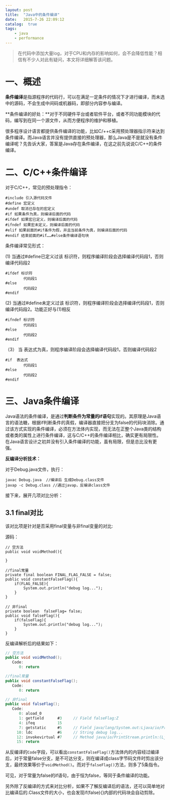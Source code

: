 ```yaml
---
layout: post
title:  "Java中的条件编译"
date:   2015-7-26 22:09:12
catalog:  true
tags:
    - java
    - performance
---
```



> 在代码中添加大量log，对于CPU和内存的影响如何，会不会降低性能？相信有不少人对此有疑问，本文将详细解答该问题。

# 一、概述

**条件编译**是指源程序的代码行，可以在满足一定条件的情况下才进行编译，而未选中的源码，不会生成中间码或机器码，即部分内容参与编译。

**条件编译的好处：**对于不同硬件平台或者软件平台，或者不同功能模块的代码，编写到在同一个源文件，从而方便程序的维护和移植。

很多程序设计语言都提供条件编译的功能，比如C/++c采用预处理器指示符来达到条件编译。而Java语言并没有提供直接的预处理器，那么Java是不是就没有条件编译呢？先告诉大家，答案是Java存在条件编译，在这之前先说说C/C++的条件编译。

# 二、C/C++条件编译

对于C/C++，常见的预处理指令：

    #include 引入源代码文件
    #define 宏定义
    #undef 取消已存在的宏定义
    #if 如果条件为真，则编译后面的代码
    #ifdef 如果宏已定义，则编译后面的代码
    #ifndef 如果宏未定义，则编译后面的代码
    #elif 如果前面的#if条件为假，并且当前条件为真，则编译后面的代码
    #endif 结束前面的#if……#else条件编译语句块

条件编译常见形式：

(1) 当通过#define已定义过该 标识符，则程序编译阶段会选择编译代码段1，否则编译代码段2

    #ifdef 标识符
            代码段1
    #else
            代码段2
    #endif

(2) 当通过#define未定义过该 标识符，则程序编译阶段会选择编译代码段1，否则编译代码段2。功能正好与(1)相反

    #ifndef 标识符
            代码段1
    #else
            代码段2
    #endif

（3） 当 表达式为真，则程序编译阶段会选择编译代码段1，否则编译代码段2

    #if  表达式
            代码段1
    #else
            代码段2
    #endif

# 三、Java条件编译

Java语法的条件编译，是通过**判断条件为常量的if语句**实现的。其原理是Java语言的语法糖，根据if判断条件的真假，编译器直接把分支为false的代码块消除。通过该方式实现的条件编译，必须在方法体内实现，而无法在正整个Java类的结构或者类的属性上进行条件编译，这与C/C++的条件编译相比，确实更有局限性。在Java语言设计之初并没有引入条件编译的功能，虽有局限，但是总比没有更强。


**反编译分析技术：**

对于Debug.java文件，执行：

    javac Debug.java  //编译后 生成Debug.class文件
    javap -c Debug.class //通过javap，反编译class文件

接下来，展开几项对比分析：

## 3.1 final对比

该对比项是针对是否采用final变量与非final变量的对比:


源码：

    // 空方法
    public void voidMethod(){

    }

    //final常量
    private final boolean FINAL_FLAG_FALSE = false;
    public void constantFalseFlag(){
        if(FLAG_FALSE){
            System.out.println("debug log...");
        }
    }

    // 非final
    private boolean  falseFlag= false;
    public void falseFlag(){
        if(falseFlag){
            System.out.println("debug log...");
        }
    }

反编译解析后的结果如下：

```Java
// 空方法
public void voidMethod();
   Code:
      0: return

//final常量
public void constantFalseFlag();
   Code:
      0: return

// 非final
public void falseFlag();
   Code:
      0: aload_0
      1: getfield      #3     // Field falseFlag:Z
      4: ifeq          15
      7: getstatic     #5     // Field java/lang/System.out:Ljava/io/PrintStream;
     10: ldc           #6     // String debug log...
     12: invokevirtual #7     // Method java/io/PrintStream.println:(Ljava/lang/String;)V
     15: return
```

从反编译的`Code`字段，可以看出`constantFalseFlag()`方法体内的内容经过编译后，对于常量false分支，是不可达分支，则在编译成class字节码文件时剪出该分支，最终效果等价于`voidMethod()`。而对于`falseFlag()`方法，则多了5条指令。

可见，对于常量为false的if语句，由于恒为false，等同于条件编译的功能。

另外除了反编译的方式来对比分析，如果不了解反编译后的语法，还可以简单地对比编译后的.Class文件的大小，也会发现if(false){}内部的代码块会自动剪除。
